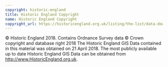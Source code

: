 ```yaml
---
copyright: historic-england
title: Historic England Copyright
name: Historic England Copyright
copyright_url: https://historicengland.org.uk/listing/the-list/data-downloads/
---
```


© Historic England 2018.
Contains Ordnance Survey data © Crown copyright and database right 2018
The Historic England GIS Data contained in this material was obtained on 21 April 2018.
The most publicly available up to date Historic England GIS Data can be obtained from http://www.HistoricEngland.org.uk.
